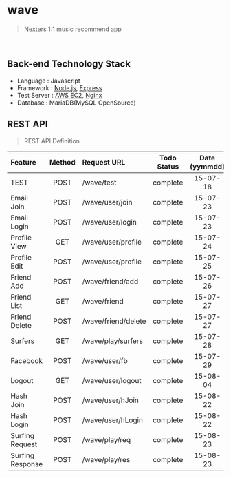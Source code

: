 # wave
> Nexters 1:1 music recommend app

&nbsp;

## Back-end Technology Stack
  
- Language : Javascript
- Framework : [Node.js](https://nodejs.org/), [Express](http://expressjs.com/)
- Test Server : [AWS EC2](http://aws.amazon.com/ko/ec2/), [Nginx](http://nginx.org/) 
- Database : MariaDB(MySQL OpenSource)

## REST API 
> REST API Definition

| Feature |	Method	| Request URL | Todo Status | Date (yymmdd) |
| :------------ |	:-------:	| :-----------------| :--------: | :----: |
| TEST |	POST	| /wave/test | complete | 15-07-18  |
| Email Join |	POST	| /wave/user/join | complete | 15-07-23  |
| Email Login |	POST	| /wave/user/login | complete | 15-07-23  |
| Profile View |	GET	| /wave/user/profile | complete | 15-07-24  |
| Profile Edit |	POST	| /wave/user/profile | complete | 15-07-25  |
| Friend Add |	POST	| /wave/friend/add | complete | 15-07-26  |
| Friend List |	GET	| /wave/friend | complete | 15-07-27  |
| Friend Delete |	POST	| /wave/friend/delete | complete | 15-07-27  |
| Surfers |	GET	| /wave/play/surfers | complete | 15-07-28  |
| Facebook |	POST	| /wave/user/fb | complete | 15-07-29  |
| Logout |	GET	| /wave/user/logout | complete | 15-08-04  |
| Hash Join |	POST	| /wave/user/hJoin | complete | 15-08-22  |
| Hash Login |	POST	| /wave/user/hLogin | complete | 15-08-22  |
| Surfing Request |	POST	| /wave/play/req | complete | 15-08-23  |
| Surfing Response |	POST	| /wave/play/res | complete | 15-08-23  |
